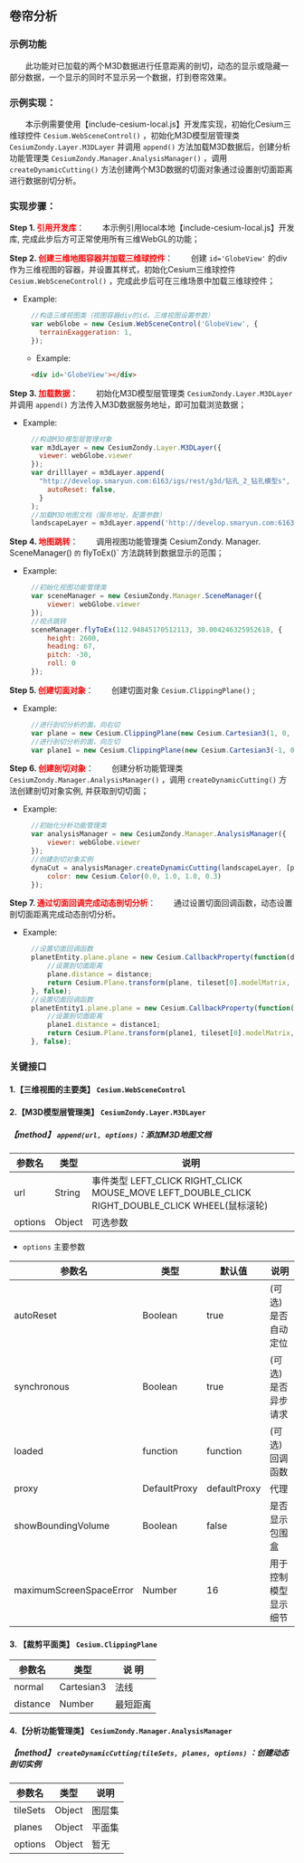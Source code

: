 ## 卷帘分析

### 示例功能

&ensp;&ensp;&ensp;&ensp;此功能对已加载的两个M3D数据进行任意距离的剖切，动态的显示或隐藏一部分数据，一个显示的同时不显示另一个数据，打到卷帘效果。

### 示例实现：

&ensp;&ensp;&ensp;&ensp;本示例需要使用【include-cesium-local.js】开发库实现，初始化Cesium三维球控件 `Cesium.WebSceneControl()` ，初始化M3D模型层管理类 `CesiumZondy.Layer.M3DLayer` 并调用 `append()` 方法加载M3D数据后，创建分析功能管理类 `CesiumZondy.Manager.AnalysisManager()` ，调用 `createDynamicCutting()` 方法创建两个M3D数据的切面对象通过设置剖切面距离进行数据剖切分析。

### 实现步骤：

**Step 1. <font color=red>引用开发库</font>**：
&ensp;&ensp;&ensp;&ensp;本示例引用local本地【include-cesium-local.js】开发库, 完成此步后方可正常使用所有三维WebGL的功能；

**Step 2. <font color=red>创建三维地图容器并加载三维球控件</font>**：
&ensp;&ensp;&ensp;&ensp;创建 `id='GlobeView'` 的div作为三维视图的容器，并设置其样式，初始化Cesium三维球控件 `Cesium.WebSceneControl()` ，完成此步后可在三维场景中加载三维球控件；

* Example:
  ``` Javascript
    //构造三维视图类（视图容器div的id，三维视图设置参数）
    var webGlobe = new Cesium.WebSceneControl('GlobeView', {
      terrainExaggeration: 1,
    }); 
  ```

  * Example:
  ``` html
    <div id='GlobeView'></div>
  ```

**Step 3. <font color=red>加载数据</font>**：
&ensp;&ensp;&ensp;&ensp;初始化M3D模型层管理类 `CesiumZondy.Layer.M3DLayer` 并调用 `append()` 方法传入M3D数据服务地址，即可加载浏览数据；

* Example:
  ``` Javascript
    //构造M3D模型层管理对象
    var m3dLayer = new CesiumZondy.Layer.M3DLayer({
      viewer: webGlobe.viewer
    });
    var drilllayer = m3dLayer.append(
      "http://develop.smaryun.com:6163/igs/rest/g3d/钻孔_2_钻孔模型s", {
        autoReset: false,
      }
    );
    //加载M3D地图文档（服务地址，配置参数）
    landscapeLayer = m3dLayer.append('http://develop.smaryun.com:6163/igs/rest/g3d/钻孔分层点_Sur_000_Ent', {});
  ```

**Step 4. <font color=red>地图跳转</font>**：
&ensp;&ensp;&ensp;&ensp;调用视图功能管理类 CesiumZondy. Manager. SceneManager() ` 的 ` flyToEx()` 方法跳转到数据显示的范围；

* Example:
  ``` Javascript
    //初始化视图功能管理类
    var sceneManager = new CesiumZondy.Manager.SceneManager({
        viewer: webGlobe.viewer
    });
    //视点跳转
    sceneManager.flyToEx(112.94845170512113, 30.004246325952618, {
        height: 2600,
        heading: 67,
        pitch: -30,
        roll: 0
    });
  ```

**Step 5. <font color=red>创建切面对象</font>**：
&ensp;&ensp;&ensp;&ensp;创建切面对象 `Cesium.ClippingPlane()` ; 

* Example:
  ``` Javascript
    //进行剖切分析的面，向右切
    var plane = new Cesium.ClippingPlane(new Cesium.Cartesian3(1, 0, 0), -200.0)
    //进行剖切分析的面，向左切
    var plane1 = new Cesium.ClippingPlane(new Cesium.Cartesian3(-1, 0, 0), -200.0)
  ```

**Step 6. <font color=red>创建剖切对象</font>**：
&ensp;&ensp;&ensp;&ensp;创建分析功能管理类 `CesiumZondy.Manager.AnalysisManager()` ，调用 `createDynamicCutting()` 方法创建剖切对象实例, 并获取剖切切面；

* Example:
  ``` Javascript
    //初始化分析功能管理类
    var analysisManager = new CesiumZondy.Manager.AnalysisManager({
        viewer: webGlobe.viewer
    });
    //创建剖切对象实例
    dynaCut = analysisManager.createDynamicCutting(landscapeLayer, [plane], {
        color: new Cesium.Color(0.0, 1.0, 1.0, 0.3)
    });
  ```

**Step 7. <font color=red>通过切面回调完成动态剖切分析</font>**：
&ensp;&ensp;&ensp;&ensp;通过设置切面回调函数，动态设置剖切面距离完成动态剖切分析。

* Example:
  ``` Javascript
    //设置切面回调函数
    planetEntity.plane.plane = new Cesium.CallbackProperty(function(date) {
        //设置剖切面距离
        plane.distance = distance;
        return Cesium.Plane.transform(plane, tileset[0].modelMatrix, new Cesium.ClippingPlane(Cesium.Cartesian3.UNIT_X, 0.0));
    }, false);
    //设置切面回调函数
    planetEntity1.plane.plane = new Cesium.CallbackProperty(function(date) {
        //设置剖切面距离
        plane1.distance = distance1;
        return Cesium.Plane.transform(plane1, tileset[0].modelMatrix, new Cesium.ClippingPlane(Cesium.Cartesian3.UNIT_X, 0.0));
    }, false);
  ```

### 关键接口

#### 1.【三维视图的主要类】 `Cesium.WebSceneControl`

#### 2.【M3D模型层管理类】 `CesiumZondy.Layer.M3DLayer`

##### 【method】 `append(url, options)`：添加M3D地图文档

|参数名|类型|说明|
|-|-|-|
|url|String|事件类型 LEFT_CLICK RIGHT_CLICK MOUSE_MOVE LEFT_DOUBLE_CLICK RIGHT_DOUBLE_CLICK WHEEL(鼠标滚轮)|
|options|Object|可选参数|

* `options` 主要参数

|参数名|类型|默认值|说明|
|-|-|-|-|
|autoReset|Boolean|true|(可选)是否自动定位|
|synchronous|Boolean|true|(可选)是否异步请求|
|loaded|function|function|(可选)回调函数|
|proxy|DefaultProxy|defaultProxy|代理|
|showBoundingVolume|Boolean|false|是否显示包围盒|
|maximumScreenSpaceError|Number|16|用于控制模型显示细节|

#### 3. 【裁剪平面类】 `Cesium.ClippingPlane`

|参数名|类型|说 明|
|-|-|-|
|normal|Cartesian3|法线|
|distance|Number|最短距离|

#### 4.【分析功能管理类】 `CesiumZondy.Manager.AnalysisManager`

##### 【method】 `createDynamicCutting(tileSets, planes, options)` ：创建动态剖切实例

|参数名|类型|说明|
|-|-|-|
|tileSets|Object|图层集|
|planes|Object|平面集|
|options|Object|暂无|

